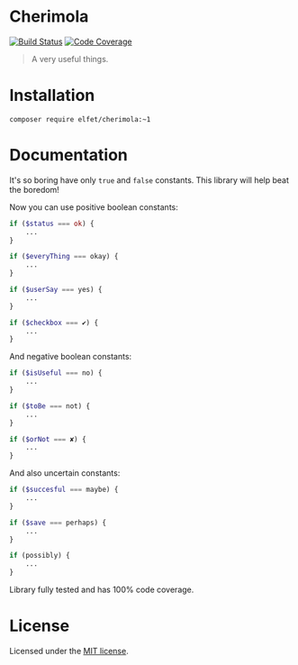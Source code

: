 # Cherimola

[![Build Status](https://travis-ci.org/elfet/cherimola.svg?branch=master)](https://travis-ci.org/elfet/cherimola)
[![Code Coverage](https://scrutinizer-ci.com/g/elfet/cherimola/badges/coverage.png?b=master)](https://scrutinizer-ci.com/g/elfet/cherimola/?branch=master)

> A very useful things. 

# Installation

```
composer require elfet/cherimola:~1
```

# Documentation

It's so boring have only `true` and `false` constants. This library will help beat the boredom!

Now you can use positive boolean constants:

```php
if ($status === ok) {
    ...
}
```

```php
if ($everyThing === okay) {
    ...
}
```

```php
if ($userSay === yes) {
    ...
}
```

```php
if ($checkbox === ✔) {
    ...
}
```

And negative boolean constants:

```php
if ($isUseful === no) {
    ...
}
```

```php
if ($toBe === not) {
    ...
}
```

```php
if ($orNot === ✘) {
    ...
}
```

And also uncertain constants:

```php
if ($succesful === maybe) {
    ...
}
```

```php
if ($save === perhaps) {
    ...
}
```

```php
if (possibly) {
    ...
}
```

Library fully tested and has 100% code coverage.

# License

Licensed under the [MIT license](LICENSE).
